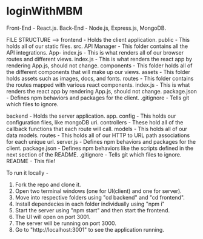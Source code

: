 # loginWithMBM

Front-End - React.js.
Back-End - Node.js, Express.js, MongoDB.

FILE STRUCTURE -->
frontend - Holds the client application.
    public - This holds all of our static files.
    src.
        API Manager - This folder contains all the API integrations.
        App-
            index.js - This is what renders all of our browser routes and different views.
        index.js - This is what renders the react app by rendering App.js, should not change.
        components - This folder holds all of the different components that will make up our views.
            assets - This folder holds assets such as images, docs, and fonts.
        routes - This folder contains the routes mapped with various react components.
        index.js - This is what renders the react app by rendering App.js, should not change.
    package.json - Defines npm behaviors and packages for the client.
    .gitignore - Tells git which files to ignore.

backend - Holds the server application.
    app.
        config - This holds our configuration files, like mongoDB uri.
        controllers - These hold all of the callback functions that each route will call.
        models - This holds all of our data models.
        routes - This holds all of our HTTP to URL path associations for each unique url.
    server.js - Defines npm behaviors and packages for the client.
    package.json - Defines npm behaviors like the scripts defined in the next section of the README.
.gitignore - Tells git which files to ignore.
README - This file!

To run it locally - 
1. Fork the repo and clone it.
2. Open two terminal windows (one for UI(client) and one for server).
3. Move into respective folders using "cd backend" and "cd frontend".
4. Install dependecies in each folder individually using "npm i"
5. Start the server using "npm start" and then start the frontend.
6. The UI will open on port 3001.
7. The server will be running on port 3000.
8. Go to "http://localhost:3001" to see the application running.
